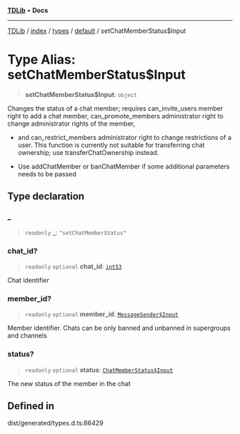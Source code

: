 [**TDLib**](../../../../../../README.md) • **Docs**

***

[TDLib](../../../../../../modules.md) / [index](../../../../../README.md) / [types](../../../README.md) / [default](../README.md) / setChatMemberStatus$Input

# Type Alias: setChatMemberStatus$Input

> **setChatMemberStatus$Input**: `object`

Changes the status of a chat member; requires can_invite_users member right to add a chat member, can_promote_members administrator right to change administrator rights of the member,

- and can_restrict_members administrator right to change restrictions of a user. This function is currently not suitable for transferring chat ownership; use transferChatOwnership instead.

- Use addChatMember or banChatMember if some additional parameters needs to be passed

## Type declaration

### \_

> `readonly` **\_**: `"setChatMemberStatus"`

### chat\_id?

> `readonly` `optional` **chat\_id**: [`int53`](int53-1.md)

Chat identifier

### member\_id?

> `readonly` `optional` **member\_id**: [`MessageSender$Input`](MessageSender$Input.md)

Member identifier. Chats can be only banned and unbanned in supergroups and channels

### status?

> `readonly` `optional` **status**: [`ChatMemberStatus$Input`](ChatMemberStatus$Input.md)

The new status of the member in the chat

## Defined in

dist/generated/types.d.ts:86429
